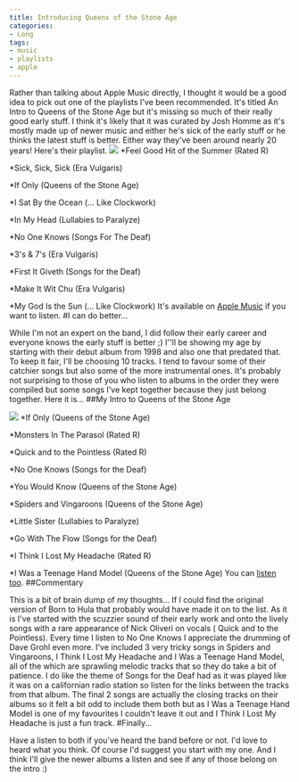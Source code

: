 ```yaml
---
title: Introducing Queens of the Stone Age
categories:
- Long
tags:
- music
- playlists
- apple
---
```


Rather than talking about Apple Music directly, I thought it would be a good idea to pick out one of the playlists I've been recommended. It's titled 
An Intro to Queens of the Stone Age but it's missing so much of their really good early stuff. I think it's likely that it was curated by Josh Homme as it's mostly made up of newer music and either he's sick of the early stuff or he thinks the latest stuff is better. Either way they've been around nearly 20 years! Here's their playlist. 
![](/squarespace_images/static_52001c0be4b09bc7c9f838c9_52224ed3e4b0ba9919a3e0e1_5597f09be4b00d130d57d00d_1436020891701__img.png_) 
*Feel Good Hit of the Summer (Rated R)
 
*Sick, Sick, Sick (Era Vulgaris)
 
*If Only (Queens of the Stone Age)
 
*I Sat By the Ocean (... Like Clockwork)
 
*In My Head (Lullabies to Paralyze)
 
*No One Knows (Songs For The Deaf)
 
*3's & 7's (Era Vulgaris)
 
*First It Giveth (Songs for the Deaf)
 
*Make It Wit Chu (Era Vulgaris)
 
*My God Is the Sun (... Like Clockwork) 
It's available on 
[Apple Music](https://itunes.apple.com/gb/playlist/intro-to-queens-stone-age/idpl.cb800d53fb254be08d3053c272e71e1e) if you want to listen. 
#I can do better...
 
While I'm not an expert on the band, I did follow their early career and everyone knows the early stuff is better ;) I''ll be showing my age by starting with their debut album from 1998 and also one that predated that. 
To keep it fair, I'll be choosing 10 tracks. I tend to favour some of their catchier songs but also some of the more instrumental ones. It's probably not surprising to those of you who listen to albums in the order they were compiled but some songs I've kept together because they just belong together. Here it is... 
##My Intro to Queens of the Stone Age
 
![](/squarespace_images/static_52001c0be4b09bc7c9f838c9_52224ed3e4b0ba9919a3e0e1_5597f0ade4b00d130d57d04b_1436020910073__img.png_) 
*If Only (Queens of the Stone Age)
 
*Monsters In The Parasol (Rated R)
 
*Quick and to the Pointless (Rated R)
 
*No One Knows (Songs for the Deaf)
 
*You Would Know (Queens of the Stone Age)
 
*Spiders and Vingaroons (Queens of the Stone Age)
 
*Little Sister (Lullabies to Paralyze)
 
*Go With The Flow (Songs for the Deaf)
 
*I Think I Lost My Headache (Rated R)
 
*I Was a Teenage Hand Model (Queens of the Stone Age) 
You can 
[listen too](https://itunes.apple.com/gb/playlist/my-intro-to-queens-stone-age/idpl.02e560f09931496f82081b68e79cb282). 
##Commentary
 
This is a bit of brain dump of my thoughts... If I could find the original version of Born to Hula that probably would have made it on to the list. 
As it is I've started with the scuzzier sound of their early work and onto the lively songs with a rare appearance of Nick Oliveri on vocals (
Quick and to the Pointless). Every time I listen to 
No One Knows I appreciate the drumming of Dave Grohl even more. 
I've included 3 very tricky songs in 
Spiders and Vingaroons, 
I Think I Lost My Headache and 
I Was a Teenage Hand Model, all of the which are sprawling melodic tracks that so they do take a bit of patience. 
I do like the theme of 
Songs for the Deaf had as it was played like it was on a californian radio station so listen for the links between the tracks from that album. 
The final 2 songs are actually the closing tracks on their albums so it felt a bit odd to include them both but as 
I Was a Teenage Hand Model is one of my favourites I couldn't leave it out and 
I Think I Lost My Headache is just a fun track. 
#Finally...
 
Have a listen to both if you've heard the band before or not. I'd love to heard what you think. Of course I'd suggest you start with my one. And I think I'll give the newer albums a listen and see if any of those belong on the intro :)
